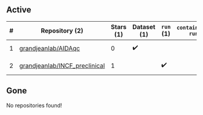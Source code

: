 ## Active
| # | Repository (2) | Stars (1) | Dataset (1) | `run` (1) | `containers-run` | Last Modified |
| --- | --- | --- | --- | --- | --- | --- |
| 1 | [grandjeanlab/AIDAqc](https://github.com/grandjeanlab/AIDAqc) | 0 | :heavy_check_mark: |  |  | 2025-05-23 09:00:56+00:00 |
| 2 | [grandjeanlab/INCF_preclinical](https://github.com/grandjeanlab/INCF_preclinical) | 1 |  | :heavy_check_mark: |  | 2023-10-11 14:27:03+00:00 |

## Gone
No repositories found!
